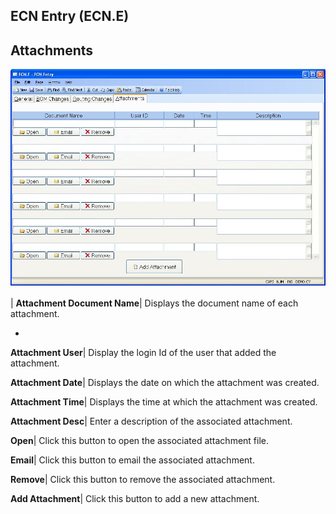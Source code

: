 ## ECN Entry (ECN.E)
<PageHeader />

## Attachments

![](./ECN-E-4.jpg)

| **Attachment Document Name**|  Displays the document name of each
attachment.

-  
**Attachment User**|  Display the login Id of the user that added the
attachment.

**Attachment Date**|  Displays the date on which the attachment was created.

**Attachment Time**|  Displays the time at which the attachment was created.

**Attachment Desc**|  Enter a description of the associated attachment.

**Open**|  Click this button to open the associated attachment file.

**Email**|  Click this button to email the associated attachment.

**Remove**|  Click this button to remove the associated attachment.

**Add Attachment**|  Click this button to add a new attachment.


<badge text= "Version 8.10.57 " vertical="middle" />

<PageFooter />
